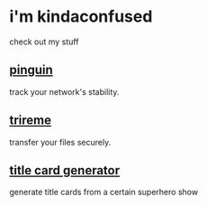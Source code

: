 # i'm kindaconfused

check out my stuff

## [pinguin](https://github.com/kindaconfusion/Pinguin)

track your network's stability.


## [trireme](https://github.com/kindaconfusion/Trireme)

transfer your files securely.

## [title card generator](https://kindaconfused.com/titlecard/index.html)

generate title cards from a certain superhero show
